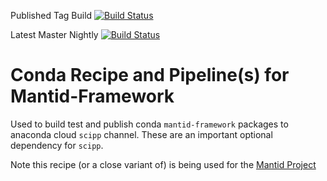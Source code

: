 Published Tag Build
[![Build Status](https://dev.azure.com/scipp/mantid-framework-conda-recipe/_apis/build/status/Tag-Publish?branchName=refs%2Ftags%2F1.0.4)](https://dev.azure.com/scipp/mantid-framework-conda-recipe/_build/latest?definitionId=29&branchName=refs%2Ftags%2F1.0.4)

Latest Master Nightly
[![Build Status](https://dev.azure.com/scipp/mantid-framework-conda-recipe/_apis/build/status/Latest-Tag-Daily?branchName=main)](https://dev.azure.com/scipp/mantid-framework-conda-recipe/_build/latest?definitionId=47&branchName=main)

# Conda Recipe and Pipeline(s) for Mantid-Framework

Used to build test and publish conda `mantid-framework` packages to anaconda cloud `scipp` channel. These are an important optional dependency for `scipp`.

Note this recipe (or a close variant of) is being used for the [Mantid Project](https://github.com/mantidproject/conda-recipes/tree/master/framework) 

